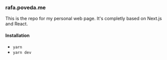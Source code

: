 ### rafa.poveda.me
This is the repo for my personal web page. It's completly based on Next.js and React.

#### Installation

- `yarn`
- `yarn dev`